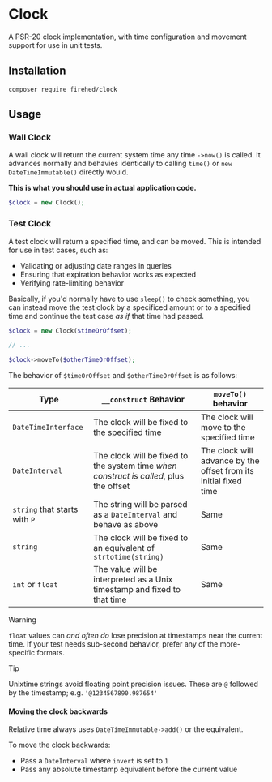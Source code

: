 # Clock

A PSR-20 clock implementation, with time configuration and movement support for use in unit tests.

## Installation
```
composer require firehed/clock
```

## Usage

### Wall Clock

A wall clock will return the current system time any time `->now()` is called.
It advances normally and behavies identically to calling `time()` or `new DateTimeImmutable()` directly would.

**This is what you should use in actual application code.**

```php
$clock = new Clock();
```

### Test Clock

A test clock will return a specified time, and can be moved.
This is intended for use in test cases, such as:

- Validating or adjusting date ranges in queries
- Ensuring that expiration behavior works as expected
- Verifying rate-limiting behavior

Basically, if you'd normally have to use `sleep()` to check something, you can instead move the test clock by a specificed amount or to a specified time and continue the test case _as if_ that time had passed.

```php
$clock = new Clock($timeOrOffset);

// ...

$clock->moveTo($otherTimeOrOffset);
```

The behavior of `$timeOrOffset` and `$otherTimeOrOffset` is as follows:

Type | `__construct` Behavior | `moveTo()` behavior
--- | --- | ---
`DateTimeInterface` | The clock will be fixed to the specified time | The clock will move to the specified time
`DateInterval` | The clock will be fixed to the system time _when construct is called_, plus the offset | The clock will advance by the offset from its initial fixed time
`string` that starts with `P` | The string will be parsed as a `DateInterval` and behave as above | Same
`string` | The clock will be fixed to an equivalent of `strtotime(string)` | Same
`int` or `float` | The value will be interpreted as a Unix timestamp and fixed to that time | Same

> [!WARNING]
> `float` values can _and often do_ lose precision at timestamps near the current time.
> If your test needs sub-second behavior, prefer any of the more-specific formats.

> [!TIP]
> Unixtime strings avoid floating point precision issues.
> These are `@` followed by the timestamp; e.g. `'@1234567890.987654'`

#### Moving the clock backwards
Relative time always uses `DateTimeImmutable->add()` or the equivalent.

To move the clock backwards:
- Pass a `DateInterval` where `invert` is set to `1`
- Pass any absolute timestamp equivalent before the current value
